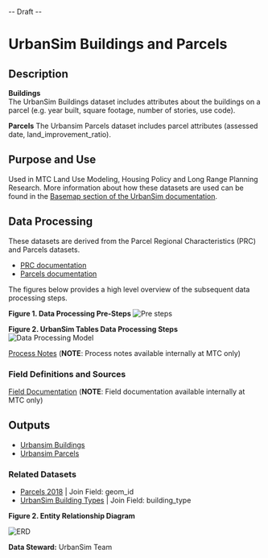 -- Draft --

# UrbanSim Buildings and Parcels

## Description  

**Buildings**  
The UrbanSim Buildings dataset includes attributes about the buildings on a parcel (e.g. year built, square footage, number of stories, use code).

**Parcels**
The Urbansim Parcels dataset includes parcel attributes (assessed date, land_improvement_ratio).

## Purpose and Use   
Used in MTC Land Use Modeling, Housing Policy and Long Range Planning Research. More information about how these datasets are used can be found in the [Basemap section of the UrbanSim documentation](https://github.com/BayAreaMetro/petrale/blob/master/basemap/basemap_process.md).


## Data Processing   
These datasets are derived from the Parcel Regional Characteristics (PRC) and Parcels datasets.

- [PRC documentation](../land-people-mdm/parcel-characteristics.md)
- [Parcels documentation](../land-people-mdm/parcel-geometry.md)

The figures below provides a high level overview of the subsequent data processing steps. 

**Figure 1. Data Processing Pre-Steps**
![Pre steps](https://www.lucidchart.com/publicSegments/view/986f91cf-cb8b-41d7-ae09-461ba80e3dfc/image.png)


**Figure 2. UrbanSim Tables Data Processing Steps**
![Data Processing Model](https://www.lucidchart.com/publicSegments/view/5e742ffd-6888-42f2-aa3b-4a2488f3578e/image.png) 


[Process Notes](https://mtcdrive.app.box.com/notes/599518000054) (**NOTE**: Process notes available internally at MTC only)


### Field Definitions and Sources

[Field Documentation](https://mtcdrive.app.box.com/file/608892321712) (**NOTE**: Field documentation available internally at MTC only)


## Outputs

- [Urbansim Buildings]()
- [Urbansim Parcels]()


### Related Datasets

- [Parcels 2018]() | Join Field: geom_id
- [UrbanSim Building Types](https://data.bayareametro.gov/Equivalencies/UrbanSim-Building-Types/a6fp-zvby) | Join Field: building_type


**Figure 2. Entity Relationship Diagram**

![ERD](https://www.lucidchart.com/publicSegments/view/986f91cf-cb8b-41d7-ae09-461ba80e3dfc/image.png)


**Data Steward:** UrbanSim Team
